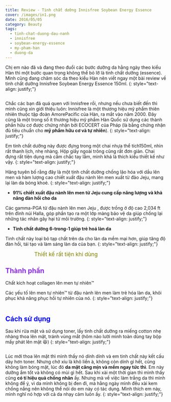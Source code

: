 ```yaml
---
title: Review - Tinh chất dưỡng Innisfree Soybean Energy Essence
cover: /images/in1.png
date: 2016/05/05
category: Beauty
tags:
  - tinh-chat-duong-dau-nanh
  - innisfree
  - soybean-energy-essence
  - my-pham-han
  - duong-da
---
```


Chị em nào đã và đang theo đuổi các bước dưỡng da hằng ngày theo kiểu Hàn thì một bước quan trọng không thể bỏ lỡ là tinh chất dưỡng (essence). Mình cũng đang chăm sóc da theo kiểu Hàn nên viết ngay một bài review về tinh chất dưỡng Innisfree Soybean Energy Essence 150ml.
{: style="text-align: justify;"}

<figure style="width: 400px" class="align-center">
  <img src="{{ site.url }}{{ site.baseurl }}/assets/images/innissoybean-1.png" alt="">
  <figcaption></figcaption>
</figure>

Chắc các bạn đã quá quen với Innisfree rồi, nhưng nếu chưa biết đến thì mình cũng xin giới thiệu luôn: Innisfree là một thương hiệu mỹ phẩm thiên nhiên thuộc tập đoàn AmorePacific của Hàn, ra mắt vào năm 2000. Đây cũng là một trong số ít thương hiệu mỹ phẩm Hàn Quốc sử dụng các thành phần hữu cơ được chứng nhận bởi ECOCERT của Pháp (là bằng chứng nhận đủ tiêu chuẩn cho **mỹ phẩm hữu cơ và tự nhiên**).
{: style="text-align: justify;"}

Em tinh chất dưỡng này được đựng trong một chai nhựa thể tích150ml, nhìn rất thanh lịch, nhẹ nhàng. Hộp giấy ngoài trông cũng rất đơn giản. Chai đựng rất tiện dụng mà cầm chắc tay lắm, mình khá là thích kiểu thiết kế như vậy.
{: style="text-align: justify;"}

Hãng tuyên bố rằng đây là một tinh chất dưỡng chống lão hóa với dầu lên men và hàm lượng cao chiết xuất đậu nành lên men xuất từ đảo Jeju, mang lại làn da bóng khoẻ.
{: style="text-align: justify;"}

  * **91% chiết xuất đậu nành lên men từ Jeju cung cấp năng lượng và khả năng đàn hồi cho da**

Các gamma-PGA từ đậu nành lên men Jeju , được trồng ở độ cao 2,034 ft trên đỉnh núi Halla, góp phần tạo ra một lớp màng bảo vệ da giúp chống lại những tác nhân gây hại từ môi trường.
{: style="text-align: justify;"}

  * **Tinh chất dưỡng 6-trong-1 giúp trẻ hoá làn da**
 
Tinh chất này loại bỏ tạp chất trên da cho làn da mềm mại hơn, giúp tăng độ đàn hồi, tái tạo và làm sáng làn da của bạn. 
{: style="text-align: justify;"}

<figure style="width: 300px" class="align-center">
  <img src="{{ site.url }}{{ site.baseurl }}/assets/images/innissoybean-2.png" alt="">
  <figcaption style="font-size: 17px" align="center"> <span style="color:olive"> Thiết kế rất tiện khi dùng </span> </figcaption>
</figure>

## <span style="color:blueviolet"> Thành phần </span>

Chất kích hoạt collagen lên men tự nhiên™

Các yếu tố lên men tự nhiên™ từ đậu nành lên men làm trẻ hóa làn da, khôi phục khả năng phục hồi tự nhiên của nó.
{: style="text-align: justify;"}

<figure style="width: 500px" class="align-center">
  <img src="{{ site.url }}{{ site.baseurl }}/assets/images/innissoybean-3.png" alt="">
  <figcaption></figcaption>
</figure>

## <span style="color:blue"> Cách sử dụng </span>

Sau khi rửa mặt và sử dụng toner, lấy tinh chất dưỡng ra miếng cotton nhẹ nhàng thoa lên mặt, tránh vùng mắt (hôm nào lười mình toàn dùng tay bộp mấy phát lên mặt :laughing:) 
{: style="text-align: justify;"}

<figure style="width: 500px" class="align-center">
  <img src="{{ site.url }}{{ site.baseurl }}/assets/images/innissoybean-4.png" alt="">
  <figcaption></figcaption>
</figure>

Lúc mới thoa lên mặt thì mình thấy nó dính dính và em tinh chất này kết cấu dày hơn toner. Nhưng chờ xíu là khô liền à, không còn dính gì hết, cũng không làm bóng mặt, lúc đó **da mặt căng mịn và mềm ngay tức thì**. Em này dưỡng ẩm tốt và không có mùi gì hết. Sau khi xài một thời gian thì mình thấy cũng **có tí hiệu quả chống nhăn** ấy. Nhưng mà về việc làm trắng da thì mình không để ý, vì da mình không bị đen đi, mà hằng ngày mình đều xài kem chống nắng nên không thể nói do em này có tác dụng. Mình thích em này, mình nghĩ nó hợp với cả da nhạy cảm luôn ấy.
{: style="text-align: justify;"}